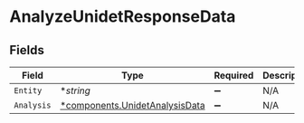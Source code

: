 # AnalyzeUnidetResponseData


## Fields

| Field                                                                           | Type                                                                            | Required                                                                        | Description                                                                     |
| ------------------------------------------------------------------------------- | ------------------------------------------------------------------------------- | ------------------------------------------------------------------------------- | ------------------------------------------------------------------------------- |
| `Entity`                                                                        | **string*                                                                       | :heavy_minus_sign:                                                              | N/A                                                                             |
| `Analysis`                                                                      | [*components.UnidetAnalysisData](../../models/components/unidetanalysisdata.md) | :heavy_minus_sign:                                                              | N/A                                                                             |